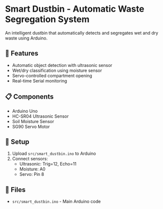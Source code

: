 # Smart Dustbin - Automatic Waste Segregation System

An intelligent dustbin that automatically detects and segregates wet and dry waste using Arduino.

## 🚀 Features
- Automatic object detection with ultrasonic sensor
- Wet/dry classification using moisture sensor
- Servo-controlled compartment opening
- Real-time Serial monitoring

## 📋 Components
- Arduino Uno
- HC-SR04 Ultrasonic Sensor  
- Soil Moisture Sensor
- SG90 Servo Motor

## 🔧 Setup
1. Upload `src/smart_dustbin.ino` to Arduino
2. Connect sensors:
   - Ultrasonic: Trig=12, Echo=11
   - Moisture: A0
   - Servo: Pin 8

## 📁 Files
- `src/smart_dustbin.ino` - Main Arduino code

